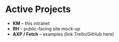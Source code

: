 # Active Projects

- **KM** – this intranet
- **RH** – public-facing site mock-up
- **AXP / Fetch** – examples (link Trello/GitHub here)